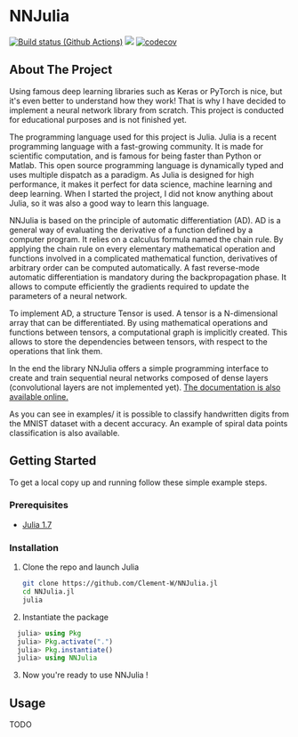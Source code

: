 <br />
<h1 align="left">NNJulia</h1>


[![Build status (Github Actions)](https://github.com/Clement-W/NNJulia.jl/workflows/CI/badge.svg)](https://github.com/Clement-W/NNJulia.jl/actions)
[![](https://img.shields.io/badge/docs-dev-blue.svg)](https://clement-w.github.io/NNJulia.jl/dev/)
[![codecov](https://codecov.io/gh/Clement-W/NNJulia.jl/branch/main/graph/badge.svg?token=J0K5VA4UXG)](https://codecov.io/gh/Clement-W/NNJulia.jl)

## About The Project

Using famous deep learning libraries such as Keras or PyTorch is nice, but it's even better to understand how they work!
That is why I have decided to implement a neural network library from scratch. This project is conducted for educational purposes and is not finished yet. 

The programming language used for this project is Julia. Julia is a recent programming language with a fast-growing community. It is made for scientific computation, and is famous for being faster than Python or Matlab. This open source programming language is dynamically typed and uses multiple dispatch as a paradigm. As Julia is designed for high performance, it makes it perfect for data science, machine learning and deep learning. When I started the project, I did not know anything about Julia, so it was also a good way to learn this language.

NNJulia is based on the principle of automatic differentiation (AD). AD is a general way of evaluating the derivative of a function defined by a computer program. It relies on a calculus formula named the chain rule. By applying the chain rule on every elementary mathematical operation and functions involved in a complicated mathematical function, derivatives of arbitrary order can be computed automatically. A fast reverse-mode automatic differentiation is mandatory during the backpropagation phase. It allows to compute efficiently the gradients required to update the parameters of a neural network. 

To implement AD, a structure Tensor is used. A tensor is a N-dimensional array that can be differentiated. By using mathematical operations and functions between tensors, a computational graph is implicitly created. This allows to store the dependencies between tensors, with respect to the operations that link them.

In the end the library NNJulia offers a simple programming interface to create and train sequential neural networks composed of dense layers (convolutional layers are not implemented yet). [The documentation is also available online.](https://clement-w.github.io/NNJulia.jl/dev/)

As you can see in examples/ it is possible to classify handwritten digits from the MNIST dataset with a decent accuracy. An example of spiral data points classification is also available.


## Getting Started

To get a local copy up and running follow these simple example steps.

### Prerequisites

* [Julia 1.7](https://julialang.org/)

### Installation


1. Clone the repo and launch Julia
   ```sh
   git clone https://github.com/Clement-W/NNJulia.jl
   cd NNJulia.jl
   julia
   ```
   
2. Instantiate the package
 ```julia
   julia> using Pkg
   julia> Pkg.activate(".")
   julia> Pkg.instantiate()
   julia> using NNJulia
   ```
   
3. Now you're ready to use NNJulia !


## Usage

TODO
